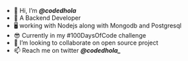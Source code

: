 - 👋 Hi, I’m  ***@codedhola***
- 🌱 A Backend Developer
- 🖥 working with Nodejs along with Mongodb and Postgresql
- 😎 Currently in my #100DaysOfCode challenge
- 💞️ I’m looking to collaborate on open source project
- 📫 Reach me on twitter ***@codedhola_***

<!---
codedhola/codedhola is a ✨ special ✨ repository because its `README.md` (this file) appears on your GitHub profile.
You can click the Preview link to take a look at your changes.
--->
